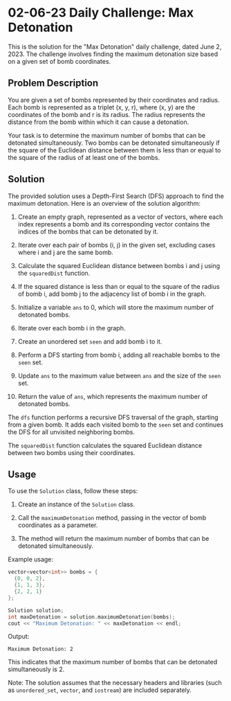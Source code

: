 # 02-06-23 Daily Challenge: Max Detonation 

This is the solution for the "Max Detonation" daily challenge, dated June 2, 2023. The challenge involves finding the maximum detonation size based on a given set of bomb coordinates.

## Problem Description

You are given a set of bombs represented by their coordinates and radius. Each bomb is represented as a triplet (x, y, r), where (x, y) are the coordinates of the bomb and r is its radius. The radius represents the distance from the bomb within which it can cause a detonation.

Your task is to determine the maximum number of bombs that can be detonated simultaneously. Two bombs can be detonated simultaneously if the square of the Euclidean distance between them is less than or equal to the square of the radius of at least one of the bombs.

## Solution

The provided solution uses a Depth-First Search (DFS) approach to find the maximum detonation. Here is an overview of the solution algorithm:

1. Create an empty graph, represented as a vector of vectors, where each index represents a bomb and its corresponding vector contains the indices of the bombs that can be detonated by it.

2. Iterate over each pair of bombs (i, j) in the given set, excluding cases where i and j are the same bomb.

3. Calculate the squared Euclidean distance between bombs i and j using the `squaredDist` function.

4. If the squared distance is less than or equal to the square of the radius of bomb i, add bomb j to the adjacency list of bomb i in the graph.

5. Initialize a variable `ans` to 0, which will store the maximum number of detonated bombs.

6. Iterate over each bomb i in the graph.

7. Create an unordered set `seen` and add bomb i to it.

8. Perform a DFS starting from bomb i, adding all reachable bombs to the `seen` set.

9. Update `ans` to the maximum value between `ans` and the size of the `seen` set.

10. Return the value of `ans`, which represents the maximum number of detonated bombs.

The `dfs` function performs a recursive DFS traversal of the graph, starting from a given bomb. It adds each visited bomb to the `seen` set and continues the DFS for all unvisited neighboring bombs.

The `squaredDist` function calculates the squared Euclidean distance between two bombs using their coordinates.

## Usage

To use the `Solution` class, follow these steps:

1. Create an instance of the `Solution` class.

2. Call the `maximumDetonation` method, passing in the vector of bomb coordinates as a parameter.

3. The method will return the maximum number of bombs that can be detonated simultaneously.

Example usage:

```cpp
vector<vector<int>> bombs = {
  {0, 0, 2},
  {1, 1, 3},
  {2, 2, 1}
};

Solution solution;
int maxDetonation = solution.maximumDetonation(bombs);
cout << "Maximum Detonation: " << maxDetonation << endl;
```

Output:

```
Maximum Detonation: 2
```

This indicates that the maximum number of bombs that can be detonated simultaneously is 2.

Note: The solution assumes that the necessary headers and libraries (such as `unordered_set`, `vector`, and `iostream`) are included separately.
